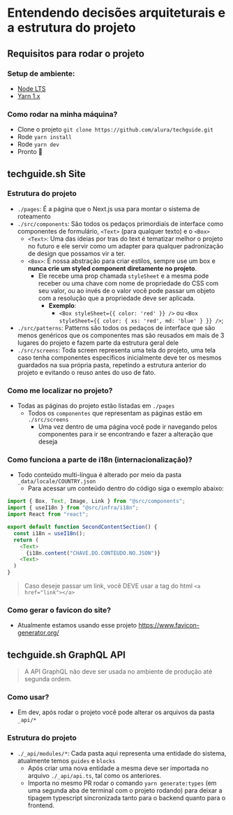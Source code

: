 # Entendendo decisões arquiteturais e a estrutura do projeto

## Requisitos para rodar o projeto

### Setup de ambiente:
- [Node LTS](https://nodejs.org/en/)
- [Yarn 1.x](https://classic.yarnpkg.com/lang/en/docs/install/#mac-stable)

### Como rodar na minha máquina?

- Clone o projeto `git clone https://github.com/alura/techguide.git`
- Rode `yarn install`
- Rode `yarn dev`
- Pronto 🎉

## techguide.sh Site

### Estrutura do projeto

- `./pages`: É a página que o Next.js usa para montar o sistema de roteamento
- `./src/components`: São todos os pedaços primordiais de interface como componentes de formulário, `<Text>` (para qualquer texto) e o `<Box>`
  - `<Text>`: Uma das ideias por tras do text é tematizar melhor o projeto no futuro e ele servir como um adapter para qualquer padronização de design que possamos vir a ter.
  - `<Box>`: É nossa abstração para criar estilos, sempre use um box e **nunca crie um styled component diretamente no projeto**.
    - Ele recebe uma prop chamada `styleSheet` e a mesma pode receber ou uma chave com nome de propriedade do CSS com seu valor, ou ao invés de o valor você pode passar um objeto com a resolução que a propriedade deve ser aplicada.
      - **Exemplo**:
        - `<Box styleSheet={{ color: 'red' }} />` ou `<Box styleSheet={{ color: { xs: 'red', md: 'blue' } }} />`;
- `./src/patterns`: Patterns são todos os pedaços de interface que são menos genéricos que os componentes mas são reusados em mais de 3 lugares do projeto e fazem parte da estrutura geral dele
- `./src/screens`: Toda screen representa uma tela do projeto, uma tela caso tenha componentes específicos inicialmente deve ter os mesmos guardados na sua própria pasta, repetindo a estrutura anterior do projeto e evitando o reuso antes do uso de fato.

### Como me localizar no projeto?
- Todas as páginas do projeto estão listadas em `./pages`
  - Todos os `componentes` que representam as páginas estão em `./src/screens`
    - Uma vez dentro de uma página você pode ir navegando pelos componentes para ir se encontrando e fazer a alteração que deseja

### Como funciona a parte de i18n (internacionalização)?

- Todo conteúdo multi-língua é alterado por meio da pasta `_data/locale/COUNTRY.json`
  - Para acessar um conteúdo dentro do código siga o exemplo abaixo:
```js
import { Box, Text, Image, Link } from "@src/components";
import { useI18n } from "@src/infra/i18n";
import React from "react";

export default function SecondContentSection() {
  const i18n = useI18n();
  return (
    <Text>
      {i18n.content("CHAVE.DO.CONTEUDO.NO.JSON")}
    <Text>
  )
}
```
> Caso deseje passar um link, você DEVE usar a tag do html `<a href="link"></a>`

### Como gerar o favicon do site?
- Atualmente estamos usando esse projeto https://www.favicon-generator.org/

## techguide.sh GraphQL API

> A API GraphQL não deve ser usada no ambiente de produção até segunda ordem.

### Como usar?

- Em dev, após rodar o projeto você pode alterar os arquivos da pasta `_api/*`

### Estrutura do projeto

- `./_api/modules/*`: Cada pasta aqui representa uma entidade do sistema, atualmente temos `guides` e `blocks`
  - Após criar uma nova entidade a mesma deve ser importada no arquivo `./_api/api.ts`, tal como os anteriores.
  - Importa no mesmo PR rodar o comando `yarn generate:types` (em uma segunda aba de terminal com o projeto rodando) para deixar a tipagem typescript sincronizada tanto para o backend quanto para o frontend.

